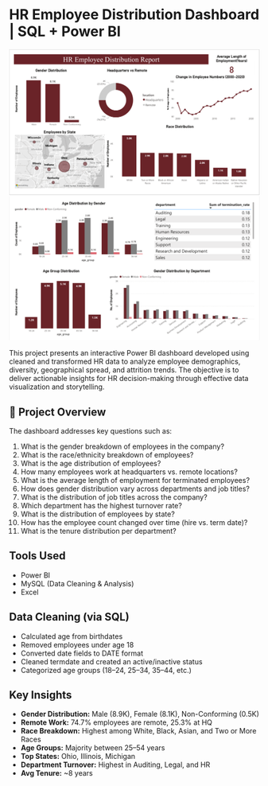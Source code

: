 # HR Employee Distribution Dashboard | SQL + Power BI

![HR Employee Dashboard](./Screenshot%202025-05-29%20233844.png)
![HR Employee Dashboard-page2](./image.png)

This project presents an interactive Power BI dashboard developed using cleaned and transformed HR data to analyze employee demographics, diversity, geographical spread, and attrition trends. The objective is to deliver actionable insights for HR decision-making through effective data visualization and storytelling.

## 📁 Project Overview

The dashboard addresses key questions such as:

1. What is the gender breakdown of employees in the company?  
2. What is the race/ethnicity breakdown of employees?  
3. What is the age distribution of employees?  
4. How many employees work at headquarters vs. remote locations?  
5. What is the average length of employment for terminated employees?  
6. How does gender distribution vary across departments and job titles?  
7. What is the distribution of job titles across the company?  
8. Which department has the highest turnover rate?  
9. What is the distribution of employees by state?  
10. How has the employee count changed over time (hire vs. term date)?  
11. What is the tenure distribution per department?

## Tools Used

- Power BI  
- MySQL (Data Cleaning & Analysis)  
- Excel  

## Data Cleaning (via SQL)

- Calculated age from birthdates
- Removed employees under age 18
- Converted date fields to DATE format
- Cleaned termdate and created an active/inactive status
- Categorized age groups (18–24, 25–34, 35–44, etc.)

## Key Insights

- **Gender Distribution:** Male (8.9K), Female (8.1K), Non-Conforming (0.5K)
- **Remote Work:** 74.7% employees are remote, 25.3% at HQ
- **Race Breakdown:** Highest among White, Black, Asian, and Two or More Races
- **Age Groups:** Majority between 25–54 years
- **Top States:** Ohio, Illinois, Michigan
- **Department Turnover:** Highest in Auditing, Legal, and HR
- **Avg Tenure:** ~8 years





